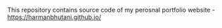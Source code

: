 This repository contains source code of my perosnal portfolio website - https://harmanbhutani.github.io/
